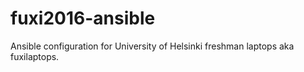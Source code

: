 # fuxi2016-ansible
Ansible configuration for University of Helsinki freshman laptops aka fuxilaptops.
